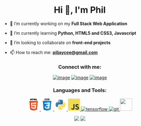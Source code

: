<h1 align="center">Hi 👋, I'm Phil </h1>


- 🔭 I’m currently working on my **Full Stack Web Application**

- 🌱 I’m currently learning **Python, HTML5 and CSS3, Javascript**

- 👯 I’m looking to collaborate on **front-end projects**

- 📫 How to reach me: **piljaycee@gmail.com**


<h3 align="center">Connect with me:</h3>
<div align="center">

[![image](https://img.shields.io/badge/LinkedIn-0077B5?style=for-the-badge&logo=linkedin&logoColor=white)](https://www.linkedin.com/in/phil-gandeng-779440166/)
[![image](https://img.shields.io/badge/Twitter-1DA1F2?style=for-the-badge&logo=twitter&logoColor=white)](https://twitter.com/piljaycee)
[![image](https://img.shields.io/badge/Gmail-D14836?style=for-the-badge&logo=gmail&logoColor=white)](mailto:produtor.brantlauro@gmail.com)
  
</div>


<h3 align="center">Languages and Tools:</h3>

<p align="center"> 
  <a href="https://www.w3.org/html/" target="_blank"> 
    <img src="https://raw.githubusercontent.com/devicons/devicon/master/icons/html5/html5-original-wordmark.svg" alt="html5" width="40" height="40"/> 
  </a>
  <a href="https://www.w3schools.com/css/" target="_blank"> 
    <img src="https://raw.githubusercontent.com/devicons/devicon/master/icons/css3/css3-original-wordmark.svg" alt="css3" width="40" height="40"/> 
  </a> 
  <a href="https://www.python.org" target="_blank"> 
    <img src="https://raw.githubusercontent.com/devicons/devicon/master/icons/python/python-original.svg" alt="python" width="40" height="40"/> 
  </a>  
  <a href="https://developer.mozilla.org/en-US/docs/Web/JavaScript" target="_blank"> 
    <img src="https://raw.githubusercontent.com/devicons/devicon/master/icons/javascript/javascript-original.svg" alt="javascript" width="40" height="40"/> 
  </a> 
  <a href="https://www.tensorflow.org/" target="_blank"> 
    <img src="https://upload.wikimedia.org/wikipedia/commons/thumb/2/2d/Tensorflow_logo.svg/173px-Tensorflow_logo.svg.png" alt="tensorflow" width="40" height="40"/> 
  </a> 
  <a href="https://git-scm.com/" target="_blank"> 
    <img src="https://www.vectorlogo.zone/logos/git-scm/git-scm-icon.svg" alt="git" width="40" height="40"/> 
  </a>
  <a href="https://reactnative.dev/" target="_blank"> 
    <img src="https://png2.cleanpng.com/sh/3e513deb6ae9a8d0144e338c6a3c2a85/L0KzQYm3VsA1N5p0iZH0aYP2gLBuTgJmaZR5RdxqdnH2c8PwkQQuaZ9sjd5qcnr2Pbr2jvlkNZJ5h982NXK0RYXphcY6PGg5Tak3M0S6QYq7UcgyPWM9SaQ7M0S1RoGBUb5xdpg=/kisspng-react-javascript-angularjs-ionic-atom-5b154be6947457.3471941815281223426081.png"  width="40" height="40"  />
  </a>
</p>

<p align= "center">
  <img height= "150" src="https://github-readme-stats.vercel.app/api?username=philjaycee&theme=react&show_icons=true&include_all_commits=true" />
  <img height= "150" src="https://github-readme-stats.vercel.app/api/top-langs/?username=philjaycee&theme=react&layout=compact" />
</p>




<!--
**philjaycee/philjaycee** is a ✨ _special_ ✨ repository because its `README.md` (this file) appears on your GitHub profile.

Here are some ideas to get you started:

- 🔭 I’m currently working on ...
- 🌱 I’m currently learning ...
- 👯 I’m looking to collaborate on ...
- 🤔 I’m looking for help with ...
- 💬 Ask me about ...
- 📫 How to reach me: ...
- 😄 Pronouns: ...
- ⚡ Fun fact: ...
-->
